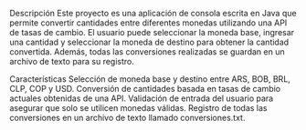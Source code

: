 Descripción
Este proyecto es una aplicación de consola escrita en Java que permite convertir cantidades entre diferentes monedas utilizando una API de tasas de cambio. 
El usuario puede seleccionar la moneda base, ingresar una cantidad y seleccionar la moneda de destino para obtener la cantidad convertida.
Además, todas las conversiones realizadas se guardan en un archivo de texto para su registro.

Características
Selección de moneda base y destino entre ARS, BOB, BRL, CLP, COP y USD.
Conversión de cantidades basada en tasas de cambio actuales obtenidas de una API.
Validación de entrada del usuario para asegurar que solo se utilicen monedas válidas.
Registro de todas las conversiones en un archivo de texto llamado conversiones.txt.
